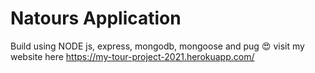 # Natours Application
Build using NODE js, express, mongodb, mongoose and pug 😍
visit my website here
https://my-tour-project-2021.herokuapp.com/
